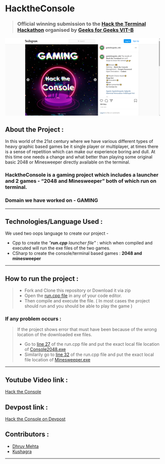 # HacktheConsole 

> ###  Official winning submission to the [Hack the Terminal Hackathon](https://hacktheterminal.devpost.com/) organised by [Geeks for Geeks VIT-B](https://geeksforgeeksvitb.study/#/)
<p align="center">
<img src="https://github.com/Dhruv-194/HacktheConsole/blob/master/Screenshots/Screenshot%20(201).png" alt="drawing" width="700"/>
</p>

## About the Project :

In this world of the 21st century where we have various different types of heavy graphic based games be it single player or multiplayer, at times there is a sense of repetition which can make our experience boring and dull. At this time one needs a change and what better than playing some original basic 2048 or Minesweeper directly available on the terminal. 

### HacktheConsole is a gaming project which includes a launcher and 2 games - “2048 and Minesweeper” both of which run on terminal. 

### Domain we have worked on - GAMING

---

## Technologies/Language Used :

We used two oops language to create our project -

- Cpp to create the *"**run.cpp** launcher file"* : which when compiled and executed will run the exe files of the two games. 
- CSharp to create the console/terminal based games : **2048 and minesweeper** 

--- 

## How to run the project : 

> - Fork and Clone this repository or Download it via zip 
> - Open the [run.cpp file](https://github.com/Dhruv-194/HacktheConsole/blob/master/Source/run.cpp) in any of your code editor. 
> - Then compile and execute the file. ( In most cases the project should run and you should be able to play the game ) 

### If any problem occurs : 

> If the project shows error that must have been because of the wrong location of the downloaded exe files. 
>  - Go to [line 27](https://github.com/Dhruv-194/HacktheConsole/blob/5ce54cab3c1dffb4532ffd73e6cd33d1834343d3/Source/run.cpp#L27) of the run.cpp file and put the exact local file location of [Console2048.exe](https://github.com/Dhruv-194/HacktheConsole/blob/master/Game/2048/Console2048.exe)
>  - Similarily go to [line 32](https://github.com/Dhruv-194/HacktheConsole/blob/5ce54cab3c1dffb4532ffd73e6cd33d1834343d3/Source/run.cpp#L32) of the run.cpp file and put the exact local file location of [Minesweeper.exe](https://github.com/Dhruv-194/HacktheConsole/blob/master/Game/Minesweeper/ConsoleMinesweep.exe)

--- 


## Youtube Video link : 
[Hack the Console](https://youtu.be/wanYqkiD0Ow)

## Devpost link : 
[Hack the Console on Devpost](https://devpost.com/software/hacktheconsole)



## Contributors :

- [Dhruv Mehta](https://github.com/Dhruv-194)
- [Kushagra](https://github.com/kushagra10025)

---
